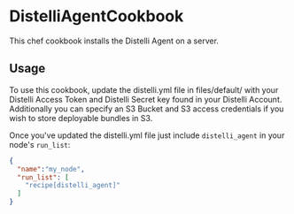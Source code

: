 DistelliAgentCookbook
=====================

This chef cookbook installs the Distelli Agent on a server. 

Usage
-----

To use this cookbook, update the distelli.yml file in files/default/ with your Distelli Access Token and Distelli Secret key found in your Distelli Account. Additionally you can specify an S3 Bucket and S3 access credentials if you wish to store deployable bundles in S3.

Once you've updated the distelli.yml file just include `distelli_agent` in your node's `run_list`:

```json
{
  "name":"my_node",
  "run_list": [
    "recipe[distelli_agent]"
  ]
}
```

